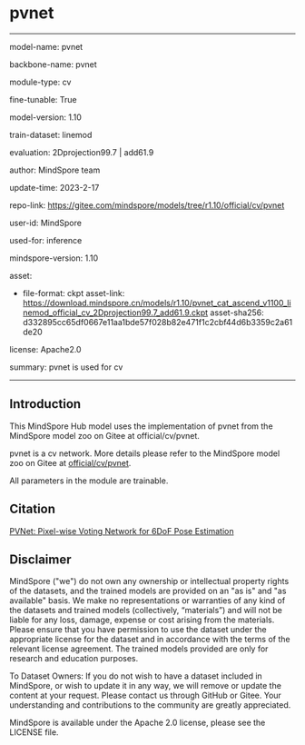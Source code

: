 # pvnet

---

model-name: pvnet

backbone-name: pvnet

module-type: cv

fine-tunable: True

model-version: 1.10

train-dataset: linemod

evaluation: 2Dprojection99.7 | add61.9

author: MindSpore team

update-time: 2023-2-17

repo-link: <https://gitee.com/mindspore/models/tree/r1.10/official/cv/pvnet>

user-id: MindSpore

used-for: inference

mindspore-version: 1.10

asset:

-
    file-format: ckpt
    asset-link: <https://download.mindspore.cn/models/r1.10/pvnet_cat_ascend_v1100_linemod_official_cv_2Dprojection99.7_add61.9.ckpt>
    asset-sha256: d332895cc65df0667e11aa1bde57f028b82e471f1c2cbf44d6b3359c2a61de20

license: Apache2.0

summary: pvnet is used for cv

---

## Introduction

This MindSpore Hub model uses the implementation of pvnet from the MindSpore model zoo on Gitee at official/cv/pvnet.

pvnet is a cv network. More details please refer to the MindSpore model zoo on Gitee at [official/cv/pvnet](https://gitee.com/mindspore/models/blob/r1.10/official/cv/pvnet/README.md).

All parameters in the module are trainable.

## Citation

[PVNet: Pixel-wise Voting Network for 6DoF Pose Estimation](https://arxiv.org/pdf/1812.11788v1.pdf)

## Disclaimer

MindSpore ("we") do not own any ownership or intellectual property rights of the datasets, and the trained models are provided on an "as is" and "as available" basis. We make no representations or warranties of any kind of the datasets and trained models (collectively, “materials”) and will not be liable for any loss, damage, expense or cost arising from the materials. Please ensure that you have permission to use the dataset under the appropriate license for the dataset and in accordance with the terms of the relevant license agreement. The trained models provided are only for research and education purposes.

To Dataset Owners: If you do not wish to have a dataset included in MindSpore, or wish to update it in any way, we will remove or update the content at your request. Please contact us through GitHub or Gitee. Your understanding and contributions to the community are greatly appreciated.

MindSpore is available under the Apache 2.0 license, please see the LICENSE file.
